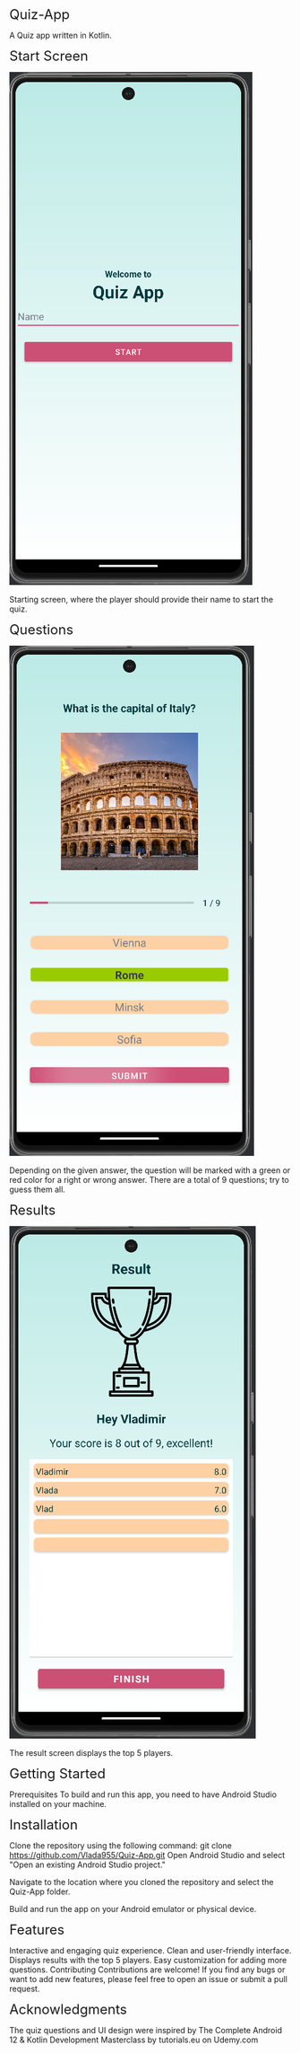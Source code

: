 <font size="5">Quiz-App</font>



A Quiz app written in Kotlin.


<font size="5">Start Screen</font>

![Start Screen](https://github.com/Vlada955/Quiz-App/blob/master/app/src/demo/startScreen.png)

Starting screen, where the player should provide their name to start the quiz.



<font size="5">Questions</font>


![Questions](https://github.com/Vlada955/Quiz-App/blob/master/app/src/demo/questionScreen.png)

Depending on the given answer, the question will be marked with a green or red color for a right or wrong answer. There are a total of 9 questions; try to guess them all.



<font size="5">Results</font>

![Results](https://github.com/Vlada955/Quiz-App/blob/master/app/src/demo/resultScreen.png)

The result screen displays the top 5 players.


<font size="5">Getting Started</font>

Prerequisites
To build and run this app, you need to have Android Studio installed on your machine.

<font size="5">Installation</font>

Clone the repository using the following command:
git clone https://github.com/Vlada955/Quiz-App.git
Open Android Studio and select "Open an existing Android Studio project."

Navigate to the location where you cloned the repository and select the Quiz-App folder.

Build and run the app on your Android emulator or physical device.

<font size="5">Features</font>

Interactive and engaging quiz experience.
Clean and user-friendly interface.
Displays results with the top 5 players.
Easy customization for adding more questions.
Contributing
Contributions are welcome! If you find any bugs or want to add new features, please feel free to open an issue or submit a pull request.


<font size="5">Acknowledgments</font>

The quiz questions and UI design were inspired by The Complete Android 12 & Kotlin Development Masterclass by tutorials.eu on Udemy.com

